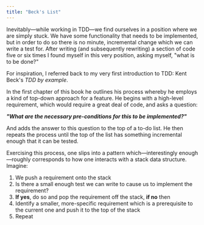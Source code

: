 ```yaml
---
title: "Beck's List"
---
```


Inevitably—while working in TDD—we find ourselves in a position where we are simply stuck. We have some functionality that needs to be implemented, but in order to do so there is no minute, incremental change which we can write a test for. After writing (and subsequently rewriting) a section of code five or six times I found myself in this very position, asking myself, "what is to be done?"

For inspiration, I referred back to my very first introduction to TDD: Kent Beck's *TDD by example*. 

In the first chapter of this book he outlines his process whereby he employs a kind of top-down approach for a feature. He begins with a high-level requirement, which would require a great deal of code, and asks a question:

***"What are the necessary pre-conditions for this to be implemented?"***

And adds the answer to this question to the top of a to-do list. He then repeats the process until the top of the list has something incremental enough that it can be tested.

Exercising this process, one slips into a pattern which—interestingly enough—roughly corresponds to how one interacts with a stack data structure. Imagine:

1. We push a requirement onto the stack
2. Is there a small enough test we can write to cause us to implement the requirement?
3. **If yes**, do so and pop the requirement off the stack, **if no** then
4. Identify a smaller, more-specific requirement which is a prerequisite to the current one and push it to the top of the stack
5. Repeat